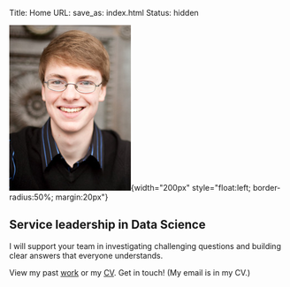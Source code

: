 Title: Home
URL:
save_as: index.html
Status: hidden

![Profile picture of Colin](/images/colin.jpg){width="200px" style="float:left; border-radius:50%; margin:20px"}

## Service leadership in Data Science

I will support your team in investigating challenging questions and building clear answers that everyone understands.

View my past [work]({filename}/pages/Work.md) or my [CV]({filename}/pages/About.md). Get in touch! (My email is in my CV.)
